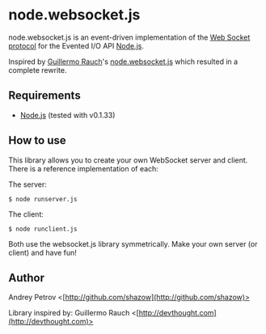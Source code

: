 node.websocket.js
=================

node.websocket.js is an event-driven implementation of the [Web Socket protocol](http://tools.ietf.org/pdf/draft-hixie-thewebsocketprotocol-60.pdf) for the Evented I/O API [Node.js](http://nodejs.org/).

Inspired by [Guillermo Rauch](http://devthought.com)'s [node.websocket.js](http://github.com/Guille/node.websocket.js) which resulted in a complete rewrite.

Requirements
------------

* [Node.js](http://nodejs.org/) (tested with v0.1.33)


How to use
----------

This library allows you to create your own WebSocket server and client. There is a reference implementation of each:

The server:

	$ node runserver.js

The client:

	$ node runclient.js

Both use the websocket.js library symmetrically. Make your own server (or client) and have fun!


Author
------

Andrey Petrov <[http://github.com/shazow](http://github.com/shazow)>

Library inspired by: Guillermo Rauch <[http://devthought.com](http://devthought.com)>
